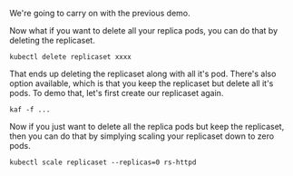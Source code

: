 We're going to carry on with the previous demo.

Now what if you want to delete all your replica pods, you can do that by deleting the replicaset.


```
kubectl delete replicaset xxxx
```

That ends up deleting the replicaset along with all it's pod. There's also option available, which is that you keep the replicaset but delete all it's pods. To demo that, let's first create our replicaset again.

```
kaf -f ...
```



Now if you just want to delete all the replica pods but keep the replicaset, then you can do that by simplying scaling your replicaset down to zero pods.


```
kubectl scale replicaset --replicas=0 rs-httpd
```